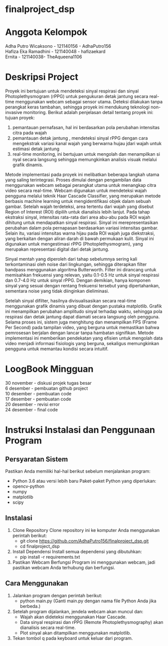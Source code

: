 # finalproject_dsp
# Anggota Kelompok
Adha Putro Wicaksono - 121140156 - AdhaPutro156  
Hafiza Eka Ramadhini - 121140048 - hafizaekard  
Ernita - 121140038- TheAqueena1106  

# Deskripsi Project
Proyek ini bertujuan untuk mendeteksi sinyal respirasi dan sinyal Photoplethysmogram (rPPG) untuk pengukuran detak jantung secara real-time menggunakan webcam sebagai sensor utama. Deteksi dilakukan tanpa perangkat keras tambahan, sehingga proyek ini mendukung teknologi non-invasive monitoring. Berikut adalah penjelasan detail tentang proyek ini:  
tujuan proyek:  
1. pemantauan pernafasan, hal ini berdasarkan pola perubahan intensitas citra pada wajah
2. pemantauan detak jantung , mendeteksi sinyal rPPG dengan cara mengekstrak variasi kanal wajah yang berwarna hujau jdari wajah untuk estimasi detak jantung
3. real-time monitoring, ini bertujuan untuk mengolah dan menampilkan si nyal secara langsung sehingga memungkinkan analisis visuak melalui grafik dinamis.

Metode implementasi pada proyek ini melibatkan beberapa langkah utama yang saling terintegrasi. Proses dimulai dengan pengambilan data menggunakan webcam sebagai perangkat utama untuk menangkap citra video secara real-time. Webcam digunakan untuk mendeteksi wajah pengguna melalui teknik Haar Cascade Classifier, yang merupakan metode berbasis machine learning untuk mengidentifikasi objek dalam sebuah gambar. Setelah wajah terdeteksi, area tertentu dari wajah yang disebut Region of Interest (ROI) dipilih untuk dianalisis lebih lanjut. Pada tahap ekstraksi sinyal, intensitas rata-rata dari area abu-abu pada ROI wajah dihitung untuk mendapatkan sinyal respirasi. Sinyal ini merepresentasikan perubahan dalam pola pernapasan berdasarkan variasi intensitas gambar. Selain itu, variasi intensitas warna hijau pada ROI wajah juga diekstraksi, yang berkaitan dengan aliran darah di bawah permukaan kulit. Sinyal ini digunakan untuk mengestimasi rPPG (Photoplethysmogram), yang merupakan representasi digital dari detak jantung.

Sinyal mentah yang diperoleh dari tahap sebelumnya sering kali terkontaminasi oleh noise dari lingkungan, sehingga diterapkan filter bandpass menggunakan algoritma Butterworth. Filter ini dirancang untuk memisahkan frekuensi yang relevan, yaitu 0.1-0.5 Hz untuk sinyal respirasi dan 0.7-4.0 Hz untuk sinyal rPPG. Dengan demikian, hanya komponen sinyal yang sesuai dengan rentang frekuensi tersebut yang dipertahankan, sementara noise yang tidak diinginkan dieliminasi.

Setelah sinyal difilter, hasilnya divisualisasikan secara real-time menggunakan grafik dinamis yang dibuat dengan pustaka matplotlib. Grafik ini menampilkan perubahan amplitudo sinyal terhadap waktu, sehingga pola respirasi dan detak jantung dapat diamati secara langsung oleh pengguna. Selama proses ini, sistem juga menghitung dan menampilkan FPS (Frame Per Second) pada tampilan video, yang berguna untuk memastikan bahwa pemrosesan berjalan dengan lancar tanpa hambatan signifikan. Metode implementasi ini memberikan pendekatan yang efisien untuk mengolah data video menjadi informasi fisiologis yang berguna, sekaligus memungkinkan pengguna untuk memantau kondisi secara intuitif.

# LoogBook Mingguan
30 november - diskusi projek tugas besar   
6 desember - pembuatan github project  
10 desember - pembuatan code   
17 desember - pembuatan code   
20 desember - revisi error   
24 desember - final code   

# Instruksi Instalasi dan Penggunaan Program
## Persyaratan Sistem
Pastikan Anda memiliki hal-hal berikut sebelum menjalankan program:
- Python 3.6 atau versi lebih baru
Paket-paket Python yang diperlukan:
- opencv-python
- numpy
- matplotlib
- scipy
## Instalasi
1. Clone Repository
   Clone repository ini ke komputer Anda menggunakan perintah berikut:
   - git clone https://github.com/AdhaPutro156/finalproject_dsp.git
   - cd finalproject_dsp
2. Install Dependensi
   Install semua dependensi yang dibutuhkan:
   - pip install -r requirements.txt
3. Pastikan Webcam Berfungsi
   Program ini menggunakan webcam, jadi pastikan webcam Anda terhubung dan berfungsi.
## Cara Menggunakan
1. Jalankan program dengan perintah berikut:
   - python main.py
     (Ganti main.py dengan nama file Python Anda jika berbeda.)
2. Setelah program dijalankan, jendela webcam akan muncul dan:
   - Wajah akan dideteksi menggunakan Haar Cascade.
   - Data sinyal respirasi dan rPPG (Remote Photoplethysmography) akan dianalisis secara real-time.
   - Plot sinyal akan ditampilkan menggunakan matplotlib.
3. Tekan tombol q pada keyboard untuk keluar dari program.
